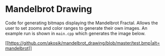 # Mandelbrot Drawing

Code for generating bitmaps displaying the Mandelbrot Fractal. Allows the user to set zooms and color ranges to generate their own images. An example run is shown in ``main.cpp`` which generates the image below.

[[https://github.com/akosik/mandelbrot_drawing/blob/master/test.bmp|alt=mandelbrot]]
